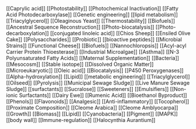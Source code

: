 [[Caprylic acid]]
[[Photostability]]
[[Photochemical Inactivation]]
[[Fatty Acid Photodecarboxylase]]
[[Genetic engineering]]
[[lipid metabolism]]
[[Triacylglycerol]]
[[Oleaginous Yeast]]
[[Thermostability]]
[[Biofuels]]
[[Ancestral Sequence Reconstruction]]
[[Photo-biocatalysis]]
[[Photo-decarboxylation]]
[[conjugated linoleic acid]]
[[Chios Sheep]]
[[Ensiled Olive Cake]]
[[Polysaccharides]]
[[Probiotic]]
[[bioactive peptides]]
[[Microbial Strains]]
[[Functional Cheese]]
[[Biofuels]]
[[Nannochloropsis]]
[[Acyl-acyl Carrier Protein Thioesterase]]
[[Industrial Microalgae]]
[[Asthma]]
[[N-3 Polyunsaturated Fatty Acids]]
[[Maternal Supplementation]]
[[Bacteria]]
[[Mesocosm]]
[[Stable isotope]]
[[Dissolved Organic Matter]]
[[Microeukaryotic]]
[[Oleic acid]]
[[Biocatalysis]]
[[P450 Peroxygenases]]
[[Alpha-hydroxylation]]
[[Lipid]]
[[metabolic engineering]]
[[Triacylglycerol]]
[[Oilseed]]
[[Pyrolysis]]
[[Municipal Sewage Sludge]]
[[Live Manure Sewage Sludge]]
[[surfactants]]
[[Sucralose]]
[[Sweeteners]]
[[Emulsifiers]]
[[Non-ionic Surfactants]]
[[Dairy Ewe]]
[[Rumenic Acid]]
[[Bioethanol Byproduct]]
[[Phenols]]
[[Flavonoids]]
[[Analgesic]]
[[Anti-inflammatory]]
[[Tocopherol]]
[[Proximate Composition]]
[[Cleome Arabica]]
[[Cleome Amblyocarpa]]
[[Growth]]
[[Biomass]]
[[Lipid]]
[[Cyanobacteria]]
[[Pigment]]
[[MAPK]]
[[body wall]]
[[Immune-regulation]]
[[Halocynthia Aurantium]]
